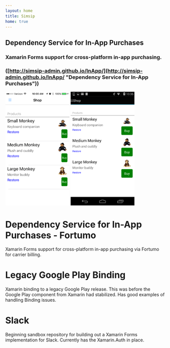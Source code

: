 ```yaml
---
layout: home
title: Simsip
home: true
---
```


## Dependency Service for In-App Purchases

### Xamarin Forms support for cross-platform in-app purchasing.

### ([http://simsip-admin.github.io/InApp/](http://simsip-admin.github.io/InApp/ "Dependency Service for In-App Purchases"))

<img src="images/screenshot-ios-inapp.PNG" width="40%">  <img src="images/screenshot-android-inapp.png" width="40%">

# Dependency Service for In-App Purchases - Fortumo

Xamarin Forms support for cross-platform in-app purchasing via Fortumo for carrier billing.

# Legacy Google Play Binding
Xamarin binding to a legacy Google Play release. This was before the Google Play component from Xamarin had stabilized. Has good examples of handling Binding issues.

# Slack
Beginning sandbox repository for building out a Xamarin Forms implementation for Slack. Currently has the Xamarin.Auth in place.



